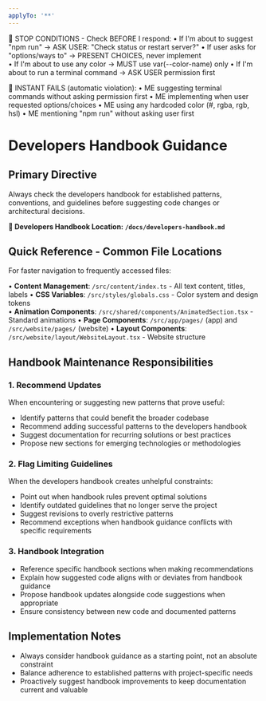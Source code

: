 ```yaml
---
applyTo: '**'
---
```


🚨 STOP CONDITIONS - Check BEFORE I respond:
• If I'm about to suggest "npm run" → ASK USER: "Check status or restart server?"
• If user asks for "options/ways to" → PRESENT CHOICES, never implement  
• If I'm about to use any color → MUST use var(--color-name) only
• If I'm about to run a terminal command → ASK USER permission first

🚨 INSTANT FAILS (automatic violation):
• ME suggesting terminal commands without asking permission first
• ME implementing when user requested options/choices
• ME using any hardcoded color (#, rgba, rgb, hsl)
• ME mentioning "npm run" without asking user first

# Developers Handbook Guidance

## Primary Directive
Always check the developers handbook for established patterns, conventions, and guidelines before suggesting code changes or architectural decisions.

**📖 Developers Handbook Location: `/docs/developers-handbook.md`**

## Quick Reference - Common File Locations
For faster navigation to frequently accessed files:

• **Content Management**: `/src/content/index.ts` - All text content, titles, labels
• **CSS Variables**: `/src/styles/globals.css` - Color system and design tokens  
• **Animation Components**: `/src/shared/components/AnimatedSection.tsx` - Standard animations
• **Page Components**: `/src/app/pages/` (app) and `/src/website/pages/` (website)
• **Layout Components**: `/src/website/layout/WebsiteLayout.tsx` - Website structure

## Handbook Maintenance Responsibilities

### 1. Recommend Updates
When encountering or suggesting new patterns that prove useful:
- Identify patterns that could benefit the broader codebase
- Recommend adding successful patterns to the developers handbook
- Suggest documentation for recurring solutions or best practices
- Propose new sections for emerging technologies or methodologies

### 2. Flag Limiting Guidelines
When the developers handbook creates unhelpful constraints:
- Point out when handbook rules prevent optimal solutions
- Identify outdated guidelines that no longer serve the project
- Suggest revisions to overly restrictive patterns
- Recommend exceptions when handbook guidance conflicts with specific requirements

### 3. Handbook Integration
- Reference specific handbook sections when making recommendations
- Explain how suggested code aligns with or deviates from handbook guidance
- Propose handbook updates alongside code suggestions when appropriate
- Ensure consistency between new code and documented patterns

## Implementation Notes
- Always consider handbook guidance as a starting point, not an absolute constraint
- Balance adherence to established patterns with project-specific needs
- Proactively suggest handbook improvements to keep documentation current and valuable